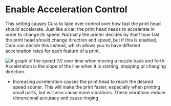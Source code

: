 Enable Acceleration Control
====
This setting causes Cura to take over control over how fast the print head should accelerate. Just like a car, the print head needs to accelerate in order to change its speed. Normally the printer decides by itself how fast the print head should change direction and speed, but if this is enabled, Cura can decide this instead, which allows you to have different acceleration rates for each feature of a print.

![A graph of the speed (V) over time when moving a nozzle back and forth. Acceleration is the slope of the line when it is starting, stopping or changing direction.](../images/velocity_acceleration_jerk.svg)

* Increasing acceleration causes the print head to reach the desired speed sooner. This will make the print faster, especially when printing small parts, but will also cause more vibrations. These vibrations reduce dimensional accuracy and cause ringing.